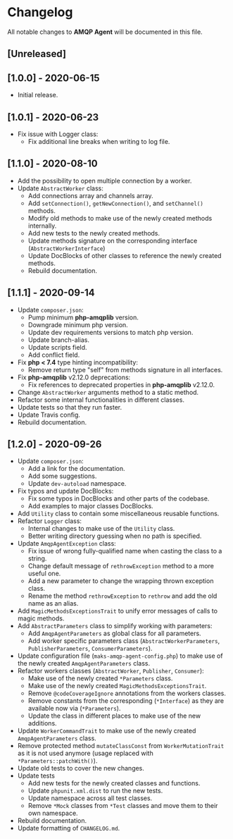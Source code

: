 # Changelog

All notable changes to **AMQP Agent** will be documented in this file.


## [Unreleased]


## [1.0.0] - 2020-06-15
- Initial release.


## [1.0.1] - 2020-06-23
- Fix issue with Logger class:
    - Fix additional line breaks when writing to log file.


## [1.1.0] - 2020-08-10
- Add the possibility to open multiple connection by a worker.
- Update `AbstractWorker` class:
    - Add connections array and channels array.
    - Add `setConnection()`, `getNewConnection()`, and `setChannel()` methods.
    - Modify old methods to make use of the newly created methods internally.
    - Add new tests to the newly created methods.
    - Update methods signature on the corresponding interface (`AbstractWorkerInterface`)
    - Update DocBlocks of other classes to reference the newly created methods.
    - Rebuild documentation.


## [1.1.1] - 2020-09-14
- Update `composer.json`:
    - Pump minimum **php-amqplib** version.
    - Downgrade minimum php version.
    - Update dev requirements versions to match php version.
    - Update branch-alias.
    - Update scripts field.
    - Add conflict field.
- Fix **php < 7.4** type hinting incompatibility:
    - Remove return type "self" from methods signature in all interfaces.
- Fix **php-amqplib** v2.12.0 deprecations:
    - Fix references to deprecated properties in **php-amqplib** v2.12.0.
- Change `AbstractWorker` arguments method to a static method.
- Refactor some internal functionalities in different classes.
- Update tests so that they run faster.
- Update Travis config.
- Rebuild documentation.


## [1.2.0] - 2020-09-26
- Update `composer.json`:
    - Add a link for the documentation.
    - Add some suggestions.
    - Update `dev-autoload` namespace.
- Fix typos and update DocBlocks:
    - Fix some typos in DocBlocks and other parts of the codebase.
    - Add examples to major classes DocBlocks.
- Add `Utility` class to contain some miscellaneous reusable functions.
- Refactor `Logger` class:
    - Internal changes to make use of the `Utility` class.
    - Better writing directory guessing when no path is specified.
- Update `AmqpAgentException` class:
    - Fix issue of wrong fully-qualified name when casting the class to a string.
    - Change default message of `rethrowException` method to a more useful one.
    - Add a new parameter to change the wrapping thrown exception class.
    - Rename the method `rethrowException` to `rethrow` and add the old name as an alias.
- Add `MagicMethodsExceptionsTrait` to unify error messages of calls to magic methods.
- Add `AbstractParameters` class to simplify working with parameters:
    - Add `AmqpAgentParameters` as global class for all parameters.
    - Add worker specific parameters class (`AbstractWorkerParameters`, `PublisherParameters`, `ConsumerParameters`).
- Update configuration file (`maks-amqp-agent-config.php`) to make use of the newly created `AmqpAgentParameters` class.
- Refactor workers classes (`AbstractWorker`, `Publisher`, `Consumer`):
    - Make use of the newly created `*Parameters` class.
    - Make use of the newly created `MagicMethodsExceptionsTrait`.
    - Remove `@codeCoverageIgnore` annotations from the workers classes.
    - Remove constants from the corresponding (`*Interface`) as they are available now via (`*Parameters`).
    - Update the class in different places to make use of the new additions.
- Update `WorkerCommandTrait` to make use of the newly created `AmqpAgentParameters` class.
- Remove protected method `mutateClassConst` from `WorkerMutationTrait` as it is not used anymore (usage replaced with `*Parameters::patchWith()`).
- Update old tests to cover the new changes.
- Update tests
  - Add new tests for the newly created classes and functions.
  - Update `phpunit.xml.dist` to run the new tests.
  - Update namespace across all test classes.
  - Remove `*Mock` classes from `*Test` classes and move them to their own namespace.
- Rebuild documentation.
- Update formatting of `CHANGELOG.md`.